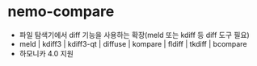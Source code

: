 # nemo-compare

- 파일 탐색기에서 diff 기능을 사용하는 확장(meld 또는 kdiff 등 diff 도구 필요)
- meld | kdiff3 | kdiff3-qt | diffuse | kompare | fldiff | tkdiff | bcompare
- 하모니카 4.0 지원
